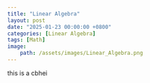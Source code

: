 ```yaml
---
title: "Linear Algebra"
layout: post
date: "2025-01-23 00:00:00 +0800"
categories: [Linear Algebra]
tags: [Math]
image:
    path: /assets/images/Linear_Algebra.png
---
```





this is a cbhei 